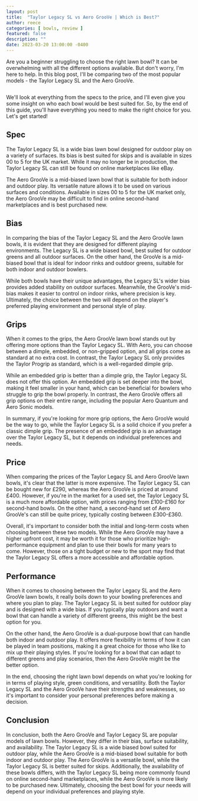 ```yaml
---
layout: post
title:  "Taylor Legacy SL vs Aero GrooVe | Which is Best?"
author: reece
categories: [ bowls, review ]
featured: false
description: ""
date: 2023-03-20 13:00:00 -0400
---
```

    

<!-- wp:paragraph -->
<p xmlns="http://www.w3.org/1999/xhtml">Are you a beginner struggling to choose the right lawn bowl? It can be overwhelming with all the different options available. But don't worry, I'm here to help. In this blog post, I'll be comparing two of the most popular models - the Taylor Legacy SL and the Aero GrooVe. </p>
<!-- /wp:paragraph -->

<!-- wp:image {"id":1996,"sizeSlug":"large","linkDestination":"none"} -->
<figure class="wp-block-image size-large"><img src="/img/posts/taylor-legacy-sl-vs-aero-groove-1024x576.jpg" alt="" class="wp-image-1996"/></figure>
<!-- /wp:image -->

<!-- wp:paragraph -->
<p>We'll look at everything from the specs to the price, and I'll even give you some insight on who each bowl would be best suited for. So, by the end of this guide, you'll have everything you need to make the right choice for you. Let's get started!</p>
<!-- /wp:paragraph -->

<!-- wp:heading -->
<h2>Spec</h2>
<!-- /wp:heading -->

<!-- wp:paragraph -->
<p>The Taylor Legacy SL is a wide bias lawn bowl designed for outdoor play on a variety of surfaces. Its bias is best suited for skips and is available in sizes 00 to 5 for the UK market. While it may no longer be in production, the Taylor Legacy SL can still be found on online marketplaces like eBay.</p>
<!-- /wp:paragraph -->

<!-- wp:paragraph -->
<p>The Aero GrooVe is a mid-biased lawn bowl that is suitable for both indoor and outdoor play. Its versatile nature allows it to be used on various surfaces and conditions. Available in sizes 00 to 5 for the UK market only, the Aero GrooVe may be difficult to find in online second-hand marketplaces and is best purchased new.</p>
<!-- /wp:paragraph -->

<!-- wp:heading -->
<h2>Bias</h2>
<!-- /wp:heading -->

<!-- wp:paragraph -->
<p>In comparing the bias of the Taylor Legacy SL and the Aero GrooVe lawn bowls, it is evident that they are designed for different playing environments. The Legacy SL is a wide biased bowl, best suited for outdoor greens and all outdoor surfaces. On the other hand, the GrooVe is a mid-biased bowl that is ideal for indoor rinks and outdoor greens, suitable for both indoor and outdoor bowlers.</p>
<!-- /wp:paragraph -->

<!-- wp:paragraph -->
<p>While both bowls have their unique advantages, the Legacy SL's wider bias provides added stability on outdoor surfaces. Meanwhile, the GrooVe's mid-bias makes it easier to control on indoor rinks, where precision is key. Ultimately, the choice between the two will depend on the player's preferred playing environment and personal style of play.</p>
<!-- /wp:paragraph -->

<!-- wp:heading -->
<h2>Grips</h2>
<!-- /wp:heading -->

<!-- wp:paragraph -->
<p>When it comes to the grips, the Aero GrooVe lawn bowl stands out by offering more options than the Taylor Legacy SL. With Aero, you can choose between a dimple, embedded, or non-gripped option, and all grips come as standard at no extra cost. In contrast, the Taylor Legacy SL only provides the Taylor Progrip as standard, which is a well-regarded dimple grip.</p>
<!-- /wp:paragraph -->

<!-- wp:paragraph -->
<p>While an embedded grip is better than a dimple grip, the Taylor Legacy SL does not offer this option. An embedded grip is set deeper into the bowl, making it feel smaller in your hand, which can be beneficial for bowlers who struggle to grip the bowl properly. In contrast, the Aero GrooVe offers all grip options on their entire range, including the popular Aero Quantum and Aero Sonic models.</p>
<!-- /wp:paragraph -->

<!-- wp:paragraph -->
<p>In summary, if you're looking for more grip options, the Aero GrooVe would be the way to go, while the Taylor Legacy SL is a solid choice if you prefer a classic dimple grip. The presence of an embedded grip is an advantage over the Taylor Legacy SL, but it depends on individual preferences and needs.</p>
<!-- /wp:paragraph -->

<!-- wp:heading -->
<h2>Price</h2>
<!-- /wp:heading -->

<!-- wp:paragraph -->
<p>When comparing the prices of the Taylor Legacy SL and Aero GrooVe lawn bowls, it's clear that the latter is more expensive. The Taylor Legacy SL can be bought new for £290, whereas the Aero GrooVe is priced at around £400. However, if you're in the market for a used set, the Taylor Legacy SL is a much more affordable option, with prices ranging from £100-£160 for second-hand bowls. On the other hand, a second-hand set of Aero GrooVe's can still be quite pricey, typically costing between £300-£360.</p>
<!-- /wp:paragraph -->

<!-- wp:paragraph -->
<p>Overall, it's important to consider both the initial and long-term costs when choosing between these two models. While the Aero GrooVe may have a higher upfront cost, it may be worth it for those who prioritize high-performance equipment and plan to use their bowls for many years to come. However, those on a tight budget or new to the sport may find that the Taylor Legacy SL offers a more accessible and affordable option.</p>
<!-- /wp:paragraph -->

<!-- wp:heading -->
<h2>Performance</h2>
<!-- /wp:heading -->

<!-- wp:paragraph -->
<p>When it comes to choosing between the Taylor Legacy SL and the Aero GrooVe lawn bowls, it really boils down to your bowling preferences and where you plan to play. The Taylor Legacy SL is best suited for outdoor play and is designed with a wide bias. If you typically play outdoors and want a bowl that can handle a variety of different greens, this might be the best option for you.</p>
<!-- /wp:paragraph -->

<!-- wp:paragraph -->
<p>On the other hand, the Aero GrooVe is a dual-purpose bowl that can handle both indoor and outdoor play. It offers more flexibility in terms of how it can be played in team positions, making it a great choice for those who like to mix up their playing styles. If you're looking for a bowl that can adapt to different greens and play scenarios, then the Aero GrooVe might be the better option.</p>
<!-- /wp:paragraph -->

<!-- wp:paragraph -->
<p>In the end, choosing the right lawn bowl depends on what you're looking for in terms of playing style, green conditions, and versatility. Both the Taylor Legacy SL and the Aero GrooVe have their strengths and weaknesses, so it's important to consider your personal preferences before making a decision.</p>
<!-- /wp:paragraph -->

<!-- wp:heading -->
<h2>Conclusion</h2>
<!-- /wp:heading -->

<!-- wp:paragraph -->
<p>In conclusion, both the Aero GrooVe and Taylor Legacy SL are popular models of lawn bowls. However, they differ in their bias, surface suitability, and availability. The Taylor Legacy SL is a wide biased bowl suited for outdoor play, while the Aero GrooVe is a mid-biased bowl suitable for both indoor and outdoor play. The Aero GrooVe is a versatile bowl, while the Taylor Legacy SL is better suited for skips. Additionally, the availability of these bowls differs, with the Taylor Legacy SL being more commonly found on online second-hand marketplaces, while the Aero GrooVe is more likely to be purchased new. Ultimately, choosing the best bowl for your needs will depend on your individual preferences and playing style.</p>
<!-- /wp:paragraph -->
    